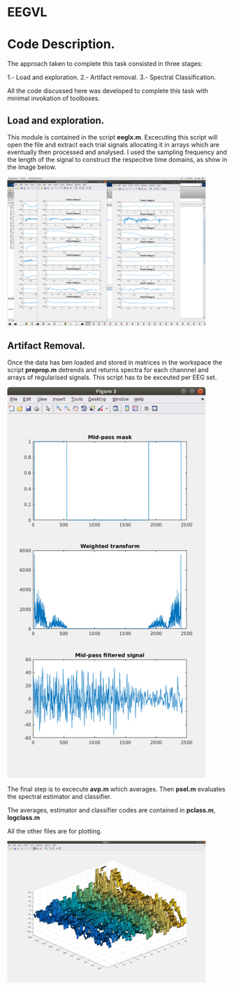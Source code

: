 # EEGVL
# Code Description.

The approach taken to complete this task consisted in three stages:

1.- Load and exploration.
2.- Artifact removal.
3.- Spectral Classification.

All the code discussed here was developed to complete this task with minimal invokation of toolboxes.

## Load and exploration.

This module is contained in the script **eeglx.m**. Excecuting this script will open the file and extract each trial signals allocating it in arrays which are eventually then processed and analysed. I used the sampling frequency and the length of the signal to construct the respecitve time domains, as show in the image below.

<img src="Ffull.png" alt="Drawing" style="width: 90%;"/>

<!-- img src="F2.png" alt="Drawing" style="width: 20%;"/ -->

## Artifact Removal.

Once the data has ben loaded and stored in matrices in the workspace the script **preprop.m** detrends and returns spectra for each channnel and arrays of regularised signals. This script has to be exceuted per EEG set.

<img src="f5.png" alt="Drawing" style="width: 90%;"/>

The final step is to excecute **avp.m** which averages.  Then **psel.m** evaluates the spectral estimator and classifier.

The averages, estimator and classifier codes are contained in **pclass.m**, **logclass.m**

All the other files are for plotting.

<img src="Ribbons.png" alt="Drawing" style="width: 90%;"/>
